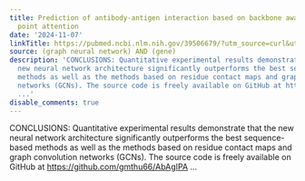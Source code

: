 ```yaml
---
title: Prediction of antibody-antigen interaction based on backbone aware with invariant
  point attention
date: '2024-11-07'
linkTitle: https://pubmed.ncbi.nlm.nih.gov/39506679/?utm_source=curl&utm_medium=rss&utm_campaign=pubmed-2&utm_content=1x5bM_TNL8gjogAcnslpo2s2PbDe-61JVM2h9yowOYSiZ7Dkrt&fc=20220919211934&ff=20241108190011&v=2.18.0.post9+e462414
source: (graph neural network) AND (gene)
description: 'CONCLUSIONS: Quantitative experimental results demonstrate that the
  new neural network architecture significantly outperforms the best sequence-based
  methods as well as the methods based on residue contact maps and graph convolution
  networks (GCNs). The source code is freely available on GitHub at https://github.com/gmthu66/AbAgIPA
  ...'
disable_comments: true
---
```

CONCLUSIONS: Quantitative experimental results demonstrate that the new neural network architecture significantly outperforms the best sequence-based methods as well as the methods based on residue contact maps and graph convolution networks (GCNs). The source code is freely available on GitHub at https://github.com/gmthu66/AbAgIPA ...